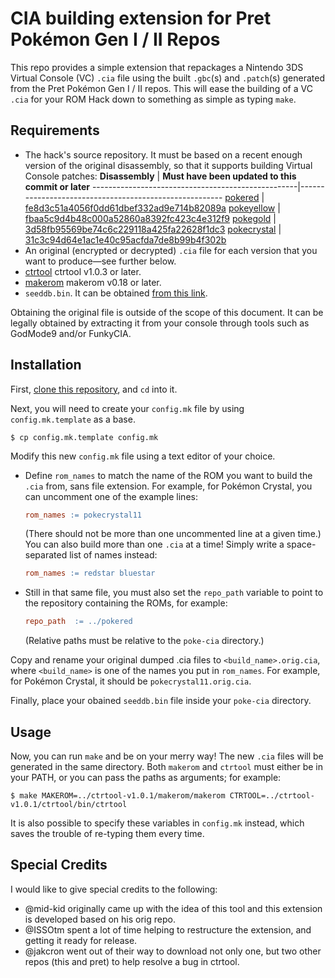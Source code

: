 # CIA building extension for Pret Pokémon Gen I / II Repos

This repo provides a simple extension that repackages a Nintendo 3DS Virtual Console (VC) `.cia` file using the built `.gbc`(s) and `.patch`(s) generated from the Pret Pokémon Gen I / II repos. This will ease the building of a VC `.cia` for your ROM Hack down to something as simple as typing `make`.

## Requirements

* The hack's source repository. It must be based on a recent enough version of the original disassembly, so that it supports building Virtual Console patches:
  **Disassembly**                                    | **Must have been updated to this commit or later**
  ---------------------------------------------------|-------------------------------------------------------
  [pokered](https://github.com/pret/pokered)         | [fe8d3c51a4056f0dd61dbef332ad9e714b82089a](https://github.com/pret/pokered/commit/fe8d3c51a4056f0dd61dbef332ad9e714b82089a)
  [pokeyellow](https://github.com/pret/pokeyellow)   | [fbaa5c9d4b48c000a52860a8392fc423c4e312f9](https://github.com/pret/pokeyellow/commit/fbaa5c9d4b48c000a52860a8392fc423c4e312f9)
  [pokegold](https://github.com/pret/pokegold)       | [3d58fb95569be74c6c229118a425fa22628f1dc3](https://github.com/pret/pokegold/commit/3d58fb95569be74c6c229118a425fa22628f1dc3)
  [pokecrystal](https://github.com/pret/pokecrystal) | [31c3c94d64e1ac1e40c95acfda7de8b99b4f302b](https://github.com/pret/pokecrystal/commit/31c3c94d64e1ac1e40c95acfda7de8b99b4f302b)
* An original (encrypted or decrypted) `.cia` file for each version that you want to produce—see further below.
* [ctrtool](https://github.com/3DSGuy/Project_CTR) ctrtool v1.0.3 or later.
* [makerom](https://github.com/3DSGuy/Project_CTR) makerom v0.18 or later.
* `seeddb.bin`. It can be obtained [from this link](https://github.com/ihaveamac/3DS-rom-tools/raw/master/seeddb/seeddb.bin).

Obtaining the original file is outside of the scope of this document. It can be legally obtained by extracting it from your console through tools such as GodMode9 and/or FunkyCIA.

## Installation

First, [clone this repository](https://docs.github.com/en/repositories/creating-and-managing-repositories/cloning-a-repository), and `cd` into it.

Next, you will need to create your `config.mk` file by using `config.mk.template` as a base.

```console
$ cp config.mk.template config.mk
```

Modify this new `config.mk` file using a text editor of your choice.

- Define `rom_names` to match the name of the ROM you want to build the `.cia` from, sans file extension.
  For example, for Pokémon Crystal, you can uncomment one of the example lines:

  ```makefile
  rom_names := pokecrystal11
  ```

  (There should not be more than one uncommented line at a given time.)
  You can also build more than one `.cia` at a time!
  Simply write a space-separated list of names instead:

  ```makefile
  rom_names := redstar bluestar
  ```

- Still in that same file, you must also set the `repo_path` variable to point to the repository containing the ROMs, for example:

  ```makefile
  repo_path  := ../pokered
  ```

  (Relative paths must be relative to the `poke-cia` directory.)

Copy and rename your original dumped .cia files to `<build_name>.orig.cia`, where `<build_name>` is one of the names you put in `rom_names`.
For example, for Pokémon Crystal, it should be `pokecrystal11.orig.cia`.

Finally, place your obained `seeddb.bin` file inside your `poke-cia` directory.

## Usage

Now, you can run `make` and be on your merry way!
The new `.cia` files will be generated in the same directory.
Both `makerom` and `ctrtool` must either be in your PATH, or you can pass the paths as arguments; for example:

```console
$ make MAKEROM=../ctrtool-v1.0.1/makerom/makerom CTRTOOL=../ctrtool-v1.0.1/ctrtool/bin/ctrtool
```

It is also possible to specify these variables in `config.mk` instead, which saves the trouble of re-typing them every time.

## Special Credits

I would like to give special credits to the following:
* @mid-kid originally came up with the idea of this tool and this extension is developed based on his orig repo.
* @ISSOtm spent a lot of time helping to restructure the extension, and getting it ready for release.
* @jakcron went out of their way to download not only one, but two other repos (this and pret) to help resolve a bug in ctrtool. 
